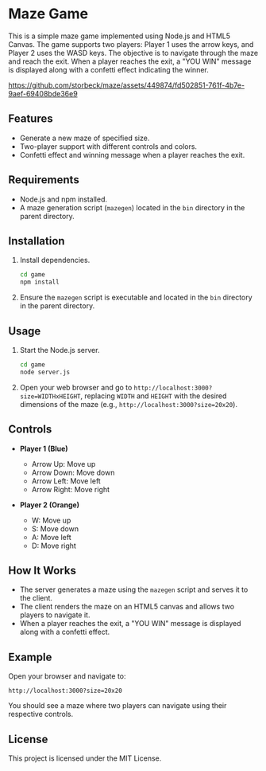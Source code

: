 # Maze Game

This is a simple maze game implemented using Node.js and HTML5 Canvas. The game supports two players: Player 1 uses the arrow keys, and Player 2 uses the WASD keys. The objective is to navigate through the maze and reach the exit. When a player reaches the exit, a "YOU WIN" message is displayed along with a confetti effect indicating the winner.



https://github.com/storbeck/maze/assets/449874/fd502851-761f-4b7e-9aef-69408bde36e9



## Features
- Generate a new maze of specified size.
- Two-player support with different controls and colors.
- Confetti effect and winning message when a player reaches the exit.

## Requirements
- Node.js and npm installed.
- A maze generation script (`mazegen`) located in the `bin` directory in the parent directory.

## Installation

1. Install dependencies.
   ```bash
   cd game
   npm install
   ```

3. Ensure the `mazegen` script is executable and located in the `bin` directory in the parent directory.

## Usage

1. Start the Node.js server.
   ```bash
   cd game
   node server.js
   ```

2. Open your web browser and go to `http://localhost:3000?size=WIDTHxHEIGHT`, replacing `WIDTH` and `HEIGHT` with the desired dimensions of the maze (e.g., `http://localhost:3000?size=20x20`).

## Controls

- **Player 1 (Blue)**
  - Arrow Up: Move up
  - Arrow Down: Move down
  - Arrow Left: Move left
  - Arrow Right: Move right

- **Player 2 (Orange)**
  - W: Move up
  - S: Move down
  - A: Move left
  - D: Move right

## How It Works

- The server generates a maze using the `mazegen` script and serves it to the client.
- The client renders the maze on an HTML5 canvas and allows two players to navigate it.
- When a player reaches the exit, a "YOU WIN" message is displayed along with a confetti effect.

## Example

Open your browser and navigate to:

```
http://localhost:3000?size=20x20
```

You should see a maze where two players can navigate using their respective controls.

## License

This project is licensed under the MIT License.
